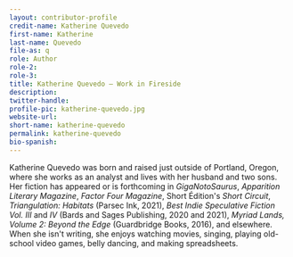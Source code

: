 ```yaml
---
layout: contributor-profile
credit-name: Katherine Quevedo
first-name: Katherine
last-name: Quevedo
file-as: q
role: Author
role-2:
role-3:
title: Katherine Quevedo — Work in Fireside
description: 
twitter-handle: 
profile-pic: katherine-quevedo.jpg
website-url:
short-name: katherine-quevedo
permalink: katherine-quevedo
bio-spanish:
---
```

Katherine Quevedo was born and raised just outside of Portland, Oregon, where she works as an analyst and lives with her husband and two sons. Her fiction has appeared or is forthcoming in _GigaNotoSaurus_, _Apparition Literary Magazine_, _Factor Four Magazine_, Short Édition's _Short Circuit_, _Triangulation: Habitats_ (Parsec Ink, 2021), _Best Indie Speculative Fiction Vol. III_ and _IV_ (Bards and Sages Publishing, 2020 and 2021), _Myriad Lands, Volume 2: Beyond the Edge_ (Guardbridge Books, 2016), and elsewhere. When she isn't writing, she enjoys watching movies, singing, playing old-school video games, belly dancing, and making spreadsheets.
